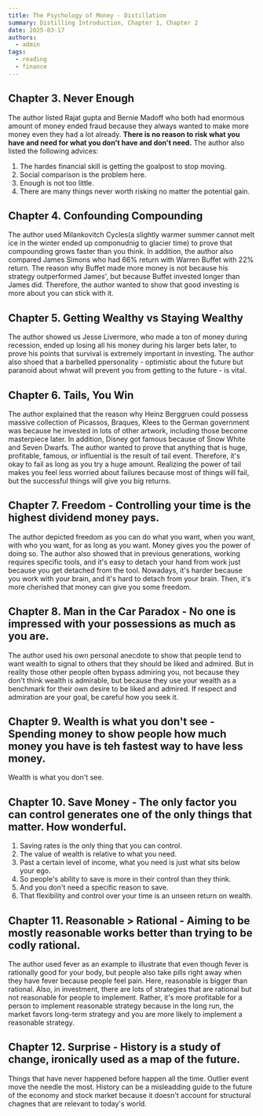 ```yaml
---
title: The Psychology of Money - Distillation
summary: Distilling Introduction, Chapter 1, Chapter 2
date: 2025-03-17
authors:
  - admin
tags:
  - reading
  - finance
---
```


## Chapter 3. Never Enough

The author listed Rajat gupta and Bernie Madoff who both had enormous amount of money ended fraud because they always wanted to make more money even they had a lot already. **There is no reason to risk what you have and need for what you don't have and don't need.** The author also listed the following advices:

1. The hardes financial skill is getting the goalpost to stop moving.
2. Social comparison is the problem here.
3. Enough is not too little.
4. There are many things never worth risking no matter the potential gain.

## Chapter 4. Confounding Compounding

The author used Milankovitch Cycles(a slightly warmer summer cannot melt ice in the winter ended up componudnig to glacier time) to prove that compounding grows faster than you think. In addition, the author also compared James Simons who had 66% return with Warren Buffet with 22% return. The reason why Buffet made more money is not because his strategy outperformed James', but because Buffet invested longer than James did. Therefore, the author wanted to show that good investing is more about you can stick with it.

## Chapter 5. Getting Wealthy vs Staying Wealthy

The author showed us Jesse Livermore, who made a ton of money during recession, ended up losing all his money during his larger bets later, to prove his points that survival is extremely important in investing. The author also shoed that a barbelled ppersonality - optimistic about the future but paranoid about whwat will prevent you from getting to the future - is vital.

## Chapter 6. Tails, You Win

The author explained that the reason why Heinz Berggruen could possess massive collection of Picassos, Braques, Klees to the German government was because he invested in lots of other artwork, including those become masterpiece later. In addition, Disney got famous because of Snow White and Seven Dwarfs. The author wanted to prove that anything that is huge, profitable, famous, or influential is the result of tail event. Therefore, it's okay to fail as long as you try a huge amount. Realizing the power of tail makes you feel less worried about failures because most of things will fail, but the successful things will give you big returns.

## Chapter 7. Freedom - Controlling your time is the highest dividend money pays.

The author depicted freedom as you can do what you want, when you want, with who you want, for as long as you want. Money gives you the power of doing so. The author also showed that in previous generations, working requires specific tools, and it's easy to detach your hand from work just because you get detached from the tool. Nowadays, it's harder because you work with your brain, and it's hard to detach from your brain. Then, it's more cherished that money can give you some freedom.

## Chapter 8. Man in the Car Paradox - No one is impressed with your possessions as much as you are.

The author used his own personal anecdote to show that people tend to want wealth to signal to others that they should be liked and admired. But in reality those other people often bypass admiring you, not because they don't think wealth is admirable, but because they use your wealth as a benchmark for their own desire to be liked and admired. If respect and admiration are your goal, be careful how you seek it.

## Chapter 9. Wealth is what you don't see - Spending money to show people how much money you have is teh fastest way to have less money.

Wealth is what you don't see.

## Chapter 10. Save Money - The only factor you can control generates one of the only things that matter. How wonderful.

1. Saving rates is the only thing that you can control.
2. The value of wealth is relative to what you need.
3. Past a certain level of income, what you need is just what sits below your ego.
4. So people's ability to save is more in their control than they think.
5. And you don't need a specific reason to save.
6. That flexibility and control over your time is an unseen return on wealth.

## Chapter 11. Reasonable > Rational - Aiming to be mostly reasonable works better than trying to be codly rational.

The author used fever as an example to illustrate that even though fever is rationally good for your body, but people also take pills right away when they have fever because people feel pain. Here, reasonable is bigger than rational. Also, in investment, there are lots of strategies that are rational but not reasonable for people to implement. Rather, it's more profitable for a person to implement reasonable strategy because in the long run, the market favors long-term strategy and you are more likely to implement a reasonable strategy.

## Chapter 12. Surprise - History is a study of change, ironically used as a map of the future.

Things that have never happened before happen all the time. Outlier event move the needle the most. History can be a misleadding guide to the future of the economy and stock market because it doesn't account for structural chagnes that are relevant to today's world.
